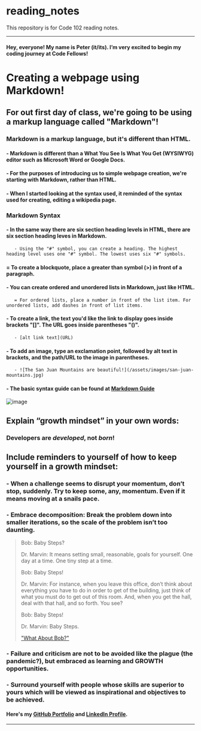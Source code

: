 # reading_notes
This repository is for Code 102 reading notes.

----------------------------------------------
#### Hey, everyone! My name is Peter (it/its). I’m very excited to begin my coding journey at Code Fellows!

# Creating a webpage using Markdown!

## For out first day of class, we're going to be using a markup language called "Markdown"!

### Markdown is a markup language, but it's different than HTML.

#### - Markdown is different than a What You See Is What You Get (WYSIWYG) editor such as Microsoft Word or Google Docs.

#### - For the purposes of introducing us to simple webpage creation, we're starting with Markdown, rather than HTML.

#### - When I started looking at the syntax used, it reminded of the syntax used for creating, editing a wikipedia page.

### Markdown Syntax

#### - In the same way there are six section heading levels in HTML, there are six section heading leves in Markdown.
       - Using the "#" symbol, you can create a heading. The highest heading level uses one "#" symbol. The lowest uses six "#" symbols.

#### = To create a blockquote, place a greater than symbol (>) in front of a paragraph.

#### - You can create ordered and unordered lists in Markdown, just like HTML.
       = For ordered lists, place a number in front of the list item. For unordered lists, add dashes in front of list items.

#### - To create a link, the text you'd like the link to display goes inside brackets "[]". The URL goes inside parentheses "()".
       - [alt link text](URL)

#### - To add an image, type an exclamation point, followed by alt text in brackets, and the path/URL to the image in parentheses.
       - ![The San Juan Mountains are beautiful!](/assets/images/san-juan-mountains.jpg)

#### - The basic syntax guide can be found at [Markdown Guide](https://www.markdownguide.org/basic-syntax/)

![image](https://user-images.githubusercontent.com/81570648/192704138-052cdff8-06df-401a-b7c5-108b36317802.png)


## Explain “growth mindset” in your own words:
### **Developers are _developed_, not _born_!**


## Include reminders to yourself of how to keep yourself in a growth mindset:
### - When a challenge seems to disrupt your momentum, don’t stop, suddenly. Try to keep some, any, momentum. Even if it means moving at a snails pace.
### ⁃	Embrace decomposition: Break the problem down into smaller iterations, so the scale of the problem isn’t too daunting.

> Bob: Baby Steps?
> 
> Dr. Marvin: It means setting small, reasonable, goals for yourself. One day at a time. One tiny step at a time.
>
> Bob: Baby Steps!
> 
> Dr. Marvin: For instance, when you leave this office, don’t think about everything you have to do in order to get of the building, just think of what you must do to get out of this room. And, when you get the hall, deal with that hall, and so forth. You see?
> 
> Bob: Baby Steps!
> 
> Dr. Marvin: Baby Steps.
> 
> ["What About Bob?"](https://www.youtube.com/watch?v=Yl6s6DGapug)

### ⁃	Failure and criticism are not to be avoided like the plague (the pandemic?), but embraced as learning and GROWTH opportunities.
### ⁃	Surround yourself with people whose skills are superior to yours which will be viewed as inspirational and objectives to be achieved.

#### Here's my [GitHub Portfolio](https://github.com/pgmorales76) and [LinkedIn Profile](https://linkedin.com/in/peter-morales-4206a7190).
----------------------------------------------
